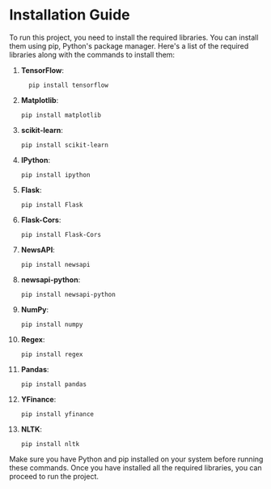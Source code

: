 
# Installation Guide

To run this project, you need to install the required libraries. You can install them using pip, Python's package manager. Here's a list of the required libraries along with the commands to install them:

1. **TensorFlow**: 
   ```
     pip install tensorflow
   ```

2. **Matplotlib**: 
   ```
   pip install matplotlib
   ```

3. **scikit-learn**: 
   ```
   pip install scikit-learn
   ```

4. **IPython**: 
   ```
   pip install ipython
   ```

5. **Flask**: 
   ```
   pip install Flask
   ```

6. **Flask-Cors**: 
   ```
   pip install Flask-Cors
   ```

7. **NewsAPI**: 
   ```
   pip install newsapi
   ```

8. **newsapi-python**: 
   ```
   pip install newsapi-python
   ```

9. **NumPy**: 
   ```
   pip install numpy
   ```

10. **Regex**: 
    ```
    pip install regex
    ```

11. **Pandas**: 
    ```
    pip install pandas
    ```

12. **YFinance**: 
    ```
    pip install yfinance
    ```

13. **NLTK**: 
    ```
    pip install nltk
    ```

Make sure you have Python and pip installed on your system before running these commands. Once you have installed all the required libraries, you can proceed to run the project.
